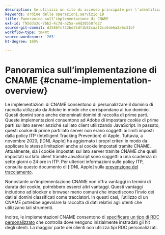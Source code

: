 ```yaml
---
description: Se utilizzi un sito di accesso principale per l’identificazione dei clienti prima che visitino altri domini, un CNAME consente il monitoraggio tra più domini nei browser che non accettano i cookie di terze parti (ad esempio Safari).
keywords: ordine delle operazioni;servizio ID
title: Panoramica sull’implementazione di CNAME
exl-id: f95dda3c-7bb2-4c7d-a25a-a4d20b58fe27
source-git-commit: d2586fc722be25df1b82caaf2cc6de6a2a6c31bf
workflow-type: tm+mt
source-wordcount: '265'
ht-degree: 100%

---
```


# Panoramica sull’implementazione di CNAME {#cname-implementation-overview}

Le implementazioni di CNAME consentono di personalizzare il dominio di raccolta utilizzato da Adobe in modo che corrispondano al tuo dominio. Questi domini sono anche denominati domini di raccolta di prime parti. Queste implementazioni consentono ad Adobe di impostare cookie di prime parti sul lato server anziché sul lato client utilizzando JavaScript. In passato, questi cookie di prime parti lato server non erano soggetti ai limiti imposti dalla policy ITP (Intelligent Tracking Prevention) di Apple. Tuttavia, a novembre 2020, [!DNL Apple] ha aggiornato i propri criteri in modo da applicare le stesse limitazioni anche ai cookie impostati tramite CNAME. Attualmente, sia i cookie impostati sul lato server tramite CNAME che quelli impostati sul lato client tramite JavaScript sono soggetti a una scadenza di sette giorni o 24 ore in ITP. Per ulteriori informazioni sulle policy ITP, consulta questo documento di [!DNL Apple] sulla [prevenzione del tracciamento](https://webkit.org/tracking-prevention/#intelligent-tracking-prevention-itp).

Nonostante un’implementazione CNAME non offra vantaggi in termini di durata dei cookie, potrebbero esserci altri vantaggi. Questi vantaggi includono ad blocker e browser meno comuni che impediscono l’invio dei dati ai domini classificati come tracciatori. In questi casi, l’utilizzo di un CNAME potrebbe agevolare la raccolta di dati relativi agli utenti che utilizzano tali strumenti.

Inoltre, le implementazioni CNAME consentono di [specificare un tipo di RDC personalizzato](https://experienceleague.adobe.com/docs/analytics/technotes/rdc/regional-data-collection.html?lang=it) che controlla dove vengono inizialmente instradati gli hit degli utenti. La maggior parte dei clienti non utilizza tipi RDC personalizzati.
